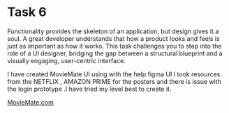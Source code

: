 # Task 6
Functionality provides the skeleton of an application, but design gives it a soul. A great developer understands that how a product looks and feels is just as important as how it works. This task challenges you to step into the role of a UI designer, bridging the gap between a structural blueprint and a visually engaging, user-centric interface.

I have created MovieMate UI using with the help figma UI 
I took resources from the NETFLIX , AMAZON PRIME for the posters and there is issue with the login prototype .I have tried my level best to create it.

[MovieMate.com](https://www.figma.com/proto/Jwv1XTUHZ6fuZTxae7sT34/movie-website--Community-?node-id=25-2&p=f&t=VnA1uRbEyn3agkvt-0&scaling=scale-down&content-scaling=fixed&page-id=0%3A1)
